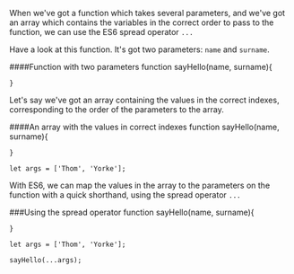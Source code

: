 When we've got a function which takes several parameters, and we've got an array which contains the variables in the correct order to pass to the function, we can use the ES6 spread operator `...`

Have a look at this function. It's got two parameters: `name` and `surname`.

####Function with two parameters
	function sayHello(name, surname){

	}

Let's say we've got an array containing the values in the correct indexes, corresponding to the order of the parameters to the array.

####An array with the values in correct indexes
	function sayHello(name, surname){

	}

	let args = ['Thom', 'Yorke'];

With ES6, we can map the values in the array to the parameters on the function with a quick shorthand, using the spread operator `...`

###Using the spread operator
	function sayHello(name, surname){

	}

	let args = ['Thom', 'Yorke'];

	sayHello(...args);

